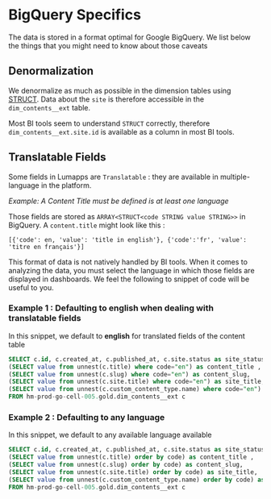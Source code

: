 # BigQuery Specifics

The data is stored in a format optimal for Google BigQuery. We list below the things that you might need to know about those caveats

## Denormalization

We denormalize as much as possible in the dimension tables using [STRUCT](https://cloud.google.com/bigquery/docs/reference/standard-sql/data-types#struct_type). Data about the `site` is therefore accessible in the `dim_contents__ext` table.

Most BI tools seem to understand `STRUCT` correctly, therefore `dim_contents__ext.site.id` is available as a column in most BI tools.

## Translatable Fields

Some fields in Lumapps are `Translatable` : they are available in multiple-language in the platform.

_Example: A Content Title must be defined is at least one language_

Those fields are stored as `ARRAY<STRUCT<code STRING value STRING>>` in BigQuery.
A `content.title` might look like this :

```
[{'code': en, 'value': 'title in english'}, {'code':'fr', 'value': 'titre en français'}]
```

This format of data is not natively handled by BI tools. When it comes to analyzing the data, you must select the language in which those fields are displayed in dashboards. We feel the following to snippet of code will be useful to you.

### Example 1 : Defaulting to english when dealing with translatable fields

In this snippet, we default to **english** for translated fields of the content table 

``` sql
SELECT c.id, c.created_at, c.published_at, c.site.status as site_status, c.site.slug as site_slug, c.status as content_status, 
(SELECT value from unnest(c.title) where code="en") as content_title ,
(SELECT value from unnest(c.slug) where code="en") as content_slug,
(SELECT value from unnest(c.site.title) where code="en") as site_title,
(SELECT value from unnest(c.custom_content_type.name) where code="en") as content_type_name,
FROM hm-prod-go-cell-005.gold.dim_contents__ext c 
```

### Example 2 : Defaulting to any language 

In this snippet, we default to any available language available

``` sql
SELECT c.id, c.created_at, c.published_at, c.site.status as site_status, c.site.slug as site_slug, c.status as content_status, 
(SELECT value from unnest(c.title) order by code) as content_title ,
(SELECT value from unnest(c.slug) order by code) as content_slug,
(SELECT value from unnest(c.site.title) order by code) as site_title,
(SELECT value from unnest(c.custom_content_type.name) order by code) as content_type_name,
FROM hm-prod-go-cell-005.gold.dim_contents__ext c 
```